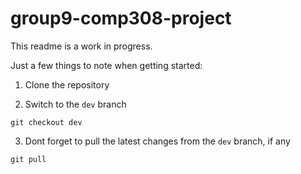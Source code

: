 # group9-comp308-project

This readme is a work in progress.

Just a few things to note when getting started:

1. Clone the repository

2. Switch to the `dev` branch
```
git checkout dev
```

3. Dont forget to pull the latest changes from the `dev` branch, if any
```
git pull
```